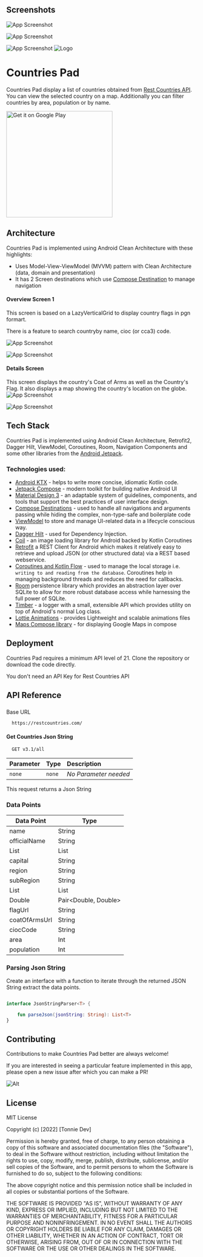 
## Screenshots

![App Screenshot](https://github.com/Tonnie-Dev/AsteroidsInCompose/blob/master/media/screenshot_1.png)

![App Screenshot](https://github.com/Tonnie-Dev/AsteroidsInCompose/blob/master/media/screenshot_2.png)

![App Screenshot](https://github.com/Tonnie-Dev/AsteroidsInCompose/blob/master/media/screenshot_3.png)
![Logo](https://github.com/Tonnie-Dev/CountriesPad/blob/master/media/icon.png)


# Countries Pad

Countries Pad display a list of countries obtained from [Rest Countries API](https://restcountries.com/v3.1/all). You can view the selected country
on a map. Additionally you can filter countries by area, population or by name.




<a href='https://play.google.com/store/apps/details?id=com.uxstate'><img alt='Get it on Google Play' src='https://github.com/Tonnie-Dev/AsteroidsInCompose/blob/master/media/google_play_store%20_badge.png' width="280"/></a>
## Architecture
Countries Pad is implemented using Android Clean Architecture with these highlights:


* Uses Model-View-ViewModel (MVVM) pattern with Clean Architecture (data, domain and presentation)
* It has 2 Screen destinations which use [Compose Destination](https://composedestinations.rafaelcosta.xyz/) to manage navigation


#### Overview Screen 1 
This screen is based on a LazyVerticalGrid to display country flags in pgn formart.

There is a feature to search countryby name, cioc (or cca3) code.

![App Screenshot](https://github.com/Tonnie-Dev/CountriesPad/blob/master/media/scr_shot_%20kenya.png)

![App Screenshot](https://github.com/Tonnie-Dev/CountriesPad/blob/master/media/scr_shot_%20searching.png)

#### Details Screen
This screen displays the country's Coat of Arms as well as the Country's Flag. It also
displays a map showing the country's location on the globe.
![App Screenshot](https://github.com/Tonnie-Dev/CountriesPad/blob/master/media/scr_shot_azerjabain.png)

![App Screenshot](https://github.com/Tonnie-Dev/CountriesPad/blob/master/media/scr_shot_belize.png)




## Tech Stack
Countries Pad is implemented using Android Clean Architecture, Retrofit2,
Dagger Hilt, ViewModel, Coroutines, Room, Navigation Components and some
other libraries from the [Android Jetpack](https://developer.android.com/jetpack). 
### Technologies used:

* [Android KTX](https://developer.android.com/kotlin/ktx) - helps to write more concise, idiomatic Kotlin code.
* [Jetpack Compose](https://developer.android.com/jetpack/compose) - modern toolkit for building native Android UI
* [Material Design 3](https://m3.material.io/) - an adaptable system of guidelines, components, and tools that support the best practices of user interface design.
* [Compose Destinations](https://github.com/raamcosta/compose-destinations) - used to handle all navigations and arguments passing while hiding the complex, non-type-safe and boilerplate code
* [ViewModel](https://developer.android.com/topic/libraries/architecture/viewmodel) to store and manage UI-related data in a lifecycle conscious way.
* [Dagger Hilt](https://dagger.dev/hilt/) - used for Dependency Injection.
* [Coil](https://coil-kt.github.io/coil/) - an image loading library for Android backed by Kotlin Coroutines
* [Retrofit](https://square.github.io/retrofit/) a REST Client for Android which makes it relatively easy to retrieve and upload JSON (or other structured data) via a REST based webservice.
* [Coroutines and Kotlin Flow](https://kotlinlang.org/docs/reference/coroutines-overview.html) - used to manage the local storage i.e. `writing to and reading from the database`. Coroutines help in managing background threads and reduces the need for callbacks.
* [Room](https://developer.android.com/topic/libraries/architecture/room) persistence library which provides an abstraction layer over SQLite to allow for more robust database access while harnessing the full power of SQLite.
* [Timber](https://github.com/JakeWharton/timber) - a logger with a small, extensible API which provides utility on top of Android's normal Log class.
* [Lottie Animations](https://lottiefiles.com/) - provides Lightweight and scalable animations files
* [Maps Compose library](https://developers.google.com/maps/documentation/android-sdk/maps-compose) - for displaying Google Maps in compose
## Deployment

Countries Pad requires a minimum API level of 21. Clone the repository or download the code directly. 

You don't need an API Key for Rest Countries API




## API Reference

###
Base URL
```http
  https://restcountries.com/
```

#### Get Countries Json String

```http
  GET v3.1/all
```

| Parameter | Type     | Description                |
| :-------- | :------- | :------------------------- |
| `none` | `none` | *No Parameter needed* |


This request returns a Json String

### Data Points

| Data Point    | Type                 |
|---------------|----------------------|
| name          | String               |
| officialName  | String               |
| List          | List<String>         |
| capital       | String               |
| region        | String               |
| subRegion     | String               |
| List          | List<String>         |
| Double        | Pair<Double, Double> |
| flagUrl       | String               |
| coatOfArmsUrl | String               |
| ciocCode      | String               |
| area          | Int                  |
| population    | Int                  |


### Parsing Json String

Create an interface with a function to iterate through the returned JSON String extract the data points.

```kotlin

interface JsonStringParser<T> {

    fun parseJson(jsonString: String): List<T>
}

```
## Contributing

Contributions to make Countries Pad better are always welcome!

If you are interested in seeing a particular feature implemented in this app, please open a new issue after which you can make a PR!

![Alt](https://repobeats.axiom.co/api/embed/84dfd3cd94832805dbcaa3569ec855d19e5c9401.svg "Repobeats analytics image")


## License

MIT License

Copyright (c) [2022] [Tonnie Dev]

Permission is hereby granted, free of charge, to any person obtaining a copy
of this software and associated documentation files (the "Software"), to deal
in the Software without restriction, including without limitation the rights
to use, copy, modify, merge, publish, distribute, sublicense, and/or sell
copies of the Software, and to permit persons to whom the Software is
furnished to do so, subject to the following conditions:

The above copyright notice and this permission notice shall be included in all
copies or substantial portions of the Software.

THE SOFTWARE IS PROVIDED "AS IS", WITHOUT WARRANTY OF ANY KIND, EXPRESS OR
IMPLIED, INCLUDING BUT NOT LIMITED TO THE WARRANTIES OF MERCHANTABILITY,
FITNESS FOR A PARTICULAR PURPOSE AND NONINFRINGEMENT. IN NO EVENT SHALL THE
AUTHORS OR COPYRIGHT HOLDERS BE LIABLE FOR ANY CLAIM, DAMAGES OR OTHER
LIABILITY, WHETHER IN AN ACTION OF CONTRACT, TORT OR OTHERWISE, ARISING FROM,
OUT OF OR IN CONNECTION WITH THE SOFTWARE OR THE USE OR OTHER DEALINGS IN THE
SOFTWARE.

